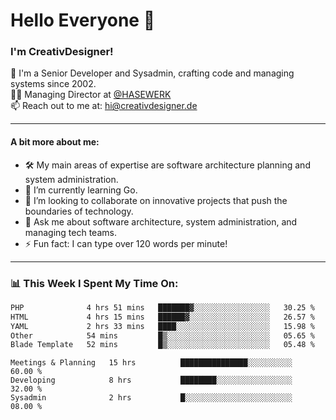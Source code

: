 # Hello Everyone 👋

### I'm CreativDesigner!

🔭 I'm a Senior Developer and Sysadmin, crafting code and managing systems since 2002.  
👨‍💼 Managing Director at [@HASEWERK](https://github.com/HASEWERK)  
📫 Reach out to me at: [hi@creativdesigner.de](mailto:hi@creativdesigner.de)  

---

#### A bit more about me:

- 🛠 My main areas of expertise are software architecture planning and system administration.
- 🌱 I’m currently learning Go.
- 👯 I’m looking to collaborate on innovative projects that push the boundaries of technology.
- 💬 Ask me about software architecture, system administration, and managing tech teams.
- ⚡ Fun fact: I can type over 120 words per minute!  

---

### 📊 **This Week I Spent My Time On:**

<!--START_SECTION:waka-->

```txt
PHP              4 hrs 51 mins   ███████▓░░░░░░░░░░░░░░░░░   30.25 %
HTML             4 hrs 15 mins   ██████▓░░░░░░░░░░░░░░░░░░   26.57 %
YAML             2 hrs 33 mins   ████░░░░░░░░░░░░░░░░░░░░░   15.98 %
Other            54 mins         █▒░░░░░░░░░░░░░░░░░░░░░░░   05.65 %
Blade Template   52 mins         █▒░░░░░░░░░░░░░░░░░░░░░░░   05.48 %
```

<!--END_SECTION:waka-->

```text
Meetings & Planning   15 hrs          ███████████████░░░░░░░░░░   60.00 % 
Developing            8 hrs           ████████░░░░░░░░░░░░░░░░░   32.00 % 
Sysadmin              2 hrs           █░░░░░░░░░░░░░░░░░░░░░░░░   08.00 %

